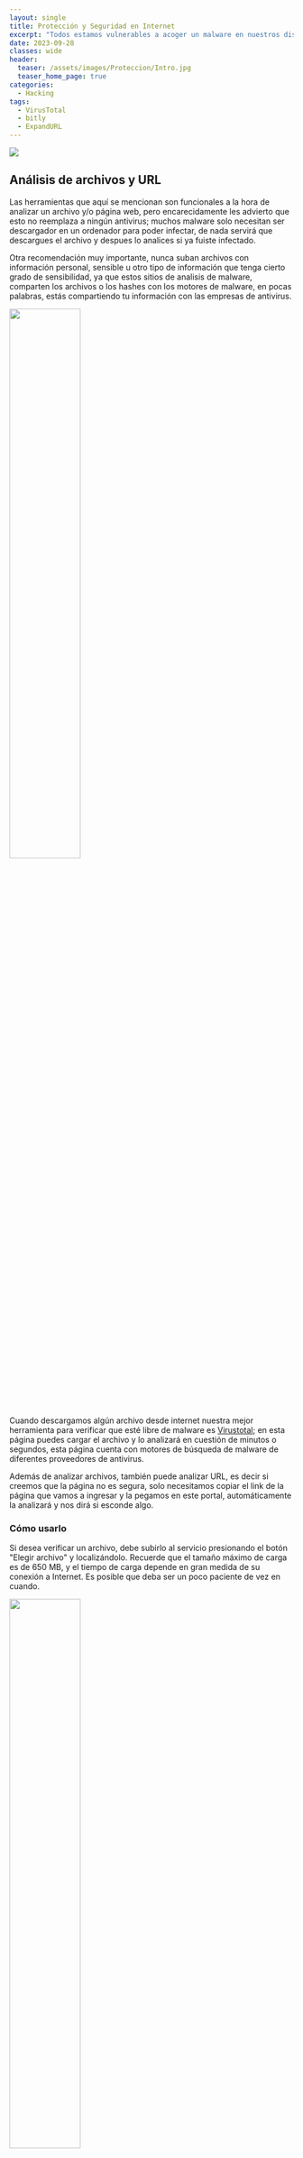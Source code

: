 ```yaml
---
layout: single
title: Protección y Seguridad en Internet
excerpt: "Todos estamos vulnerables a acoger un malware en nuestros dispositivos, desde seleccionar un link, descargar un archivo PDF, recibir y abrir un email, descargar un juego o software crackeado, pero entre mejor estemos informados, menos serán las posibilidades de regalar nuestra información personal, aquí se muestran algunas de las herramientas o técnicas para poder saber si hay algo más atrás de la descarga o archivo."
date: 2023-09-28
classes: wide
header:
  teaser: /assets/images/Proteccion/Intro.jpg
  teaser_home_page: true
categories:
  - Hacking
tags:
  - VirusTotal
  - bitly
  - ExpandURL
---
```


![](/assets/images/Proteccion/Intro.jpg)

## Análisis de archivos y URL

Las herramientas que aquí se mencionan son funcionales a la hora de analizar un archivo y/o página web, pero encarecidamente les advierto que esto no reemplaza a ningún antivirus; muchos malware solo necesitan ser descargador en un ordenador para poder infectar, de nada servirá que descargues el archivo y despues lo analices si ya fuiste infectado.

Otra recomendación muy importante, nunca suban archivos con información personal, sensible u otro tipo de información que tenga cierto grado de sensibilidad, ya que estos sitios de analisis de malware, comparten los archivos o los hashes con los motores de malware, en pocas palabras, estás compartiendo tu información con las empresas de antivirus.

<img src='./../assets/images/Proteccion/Virustotal.jpeg' alt="" width="50%" height="50%" />

Cuando descargamos algún archivo desde internet nuestra mejor herramienta para verificar que esté libre de malware es [Virustotal](https://www.virustotal.com/gui/home/upload); en esta página puedes cargar el archivo y lo analizará en cuestión de minutos o segundos, esta página cuenta con motores de búsqueda de malware de diferentes proveedores de antivirus.

Además de analizar archivos, también puede analizar URL, es decir si creemos que la página no es segura, solo necesitamos copiar el link de la página que vamos a ingresar y la pegamos en este portal, automáticamente la analizará y nos dirá si esconde algo.

### Cómo usarlo

Si desea verificar un archivo, debe subirlo al servicio presionando el botón "Elegir archivo" y localizándolo. Recuerde que el tamaño máximo de carga es de 650 MB, y el tiempo de carga depende en gran medida de su conexión a Internet. Es posible que deba ser un poco paciente de vez en cuando.

<img src='./../assets/images/Proteccion/urlvoid.jpg' alt="" width="50%" height="50%" />

Aparte de VirusTotal, también tenemos otras opciones, por ejemplo [urlvoid](https://www.urlvoid.com/), en este sitio podemos analizar las direcciones URL que necesitemos, además nos brindan una serie de herramientas el cual podemos utilizar para "escanear" de cierta manera un dominio:

* WHOIS
* DNS
* PING
* SCREENSHOT
* PASSWORD (Genera una contraseña robusta)
* SORT
* DNSSEC
* BASE64

Entre muchas más ...

<img src='./../assets/images/Proteccion/virscan.jpg' alt="" width="50%" height="50%" />

Una herramienta más es [virscan](https://www.virscan.org/) es una herramienta online para escanear archivos en busca de virus y otras amenazas informáticas. Opera con decenas de motores de antivirus para detectar rápidamente malwares, spywares, ransomwares, adwares, etc.

Su función es escanear archivos y documentos para comprobar que están limpios, así como hashes (SHA256, MD5, SHA1). VirSCAN opera con los motores de los principales antivirus del mercado, como son Avast, AVG, Bitdefender, Kaspersky, Panda, entre otros. Por esa razón, VirSCAN no asume la responsabilidad sobre los resultados del escaneo.

El formato no está limitado y puede cargar archivos con un tamaño inferior a 100 MB para su detección. Al enviar una muestra, usted acepta nuestros Términos de servicio y Política de privacidad.

<img src='./../assets/images/Proteccion/jotti.jpg' alt="" width="50%" height="50%" />

[Jotti's malware scan](https://virusscan.jotti.org/es-ES) es un servicio gratuito que le permite analizar archivos sospechosos con varios programas antivirus. Usted puede subir hasta 5 archivos al mismo tiempo. Hay un límite de 250MB por archivo. Por favor tenga presente que ninguna solución de seguridad ofrece un 100% de protección, ni siquiera cuando esta usa varios motores antivirus. Todos los archivos son compartidos con la compañías de detección de antivirus para que la exactitud de detección de sus productos pueda ser mejorada.

<img src='./../assets/images/Proteccion/trend.jpg' alt="" width="50%" height="50%" />

[Trend Micro](https://www.trendmicro.com/en_us/forHome.html) es una firma en ciberseguridad para nubes y empresas, cuenta con técnicas avanzadas de defensa contra amenazas optimizadas para ambientes como AWS, Microsoft y Google.

Tiene su antivirus, pero también cuenta con algunas herramientas gartuitas y que son importantes a la hora de buscar información, por ejemplo:

* [Escaneo en línea](https://experience.trendmicro.com/?utm_source=onlinescan&utm_medium=menu&&utm_campaign=experience)
* [Herramientas Gratuitas](https://www.trendmicro.com/en_us/forHome/products/free-tools.html)

<img src='./../assets/images/Proteccion/metadefender.svg' alt="" width="50%" height="50%" />

[MetaDefender Cloud](https://metadefender.opswat.com/), una plataforma con funciones muy similares: nos permite remitir archivos (de hasta 140 Mb) y URLs a través de su web, para que sean sometidos a análisis por parte de 40 motores antivirus distintos. Su porcentaje de detección es claramente menor que el de la herramienta de Google, eso sí.

Carece de una opción que nos permita enviar archivos por correo, y tampoco ofrece extensiones para el navegador, pero a cambio nos facilita acceso a su API para mostrar en nuestras aplicaciones información de las consultas sobre los archivos.

<img src='./../assets/images/Proteccion/kaspersky.webp' alt="" width="50%" height="50%" float="left" padding="15px" />

[Kaspersky VirusDesk](https://opentip.kaspersky.com/), al contrario que el resto de herramientas de esta lista, no nos ofrece acceso a múltiples motores antivirus: le basta con usar el motor del antivirus de escritorio homónimo, uno de los más reputados del sector.

Como los anteriores, la herramienta web nos dará la opción de subir el archivo directamente, o bien de pegar una URL en el formulario.

Aunque no lo recomiendo utilizarlo de base, me interesó la parte de información que tienen sobre los analisis que han hecho de malware, y te brindan información acerca de ellos.

## URL acortadas

<center>
    <img src='./../assets/images/Proteccion/bitly.png'>
</center>

Existen varios proveedores de servicios en internet que lo que hacen es acortar una URL extensa [bitly](https://bitly.com/), por ejemplo, para evitar escribir *"https://4rleking.github.io/"* lo acortan haciendo *"https://bit.ly/45u7dxs"* que es mucho más fácil de escribir o de "pasar desapercibido", para hacerlo un poco más amigable pueden crear un código QR.

<center>
    <img src='./../assets/images/Proteccion/QR.png' height="200px" width="200px">
</center>

Muchas de las empresas de marketing, y no solo de este ramo utilizan este tipo de servicios de acortadores de URL, por lo regular lo utilizan para detectar de donde tienen más visitantes, ya que estos servicios de acortadores al registrar un nuevo link, automáticamente le designan un contador de "visitas" a ese link.

Así como puede ser beneficioso para unas cosas, puede ser utilizado para robarte información o en su defecto infectarte con malware, por ejemplo, un sitio "clon" (phishing) de algún banco, tienda departamental, tienda online, el típico "te ganaste un IPhone" si llenas el siguiente formulario y lo compartes con tus amigos; muchas de las veces son sitios como "https:/promociones5000.com" y con este dominio nadie o muy poca gente caería en sus estafas, es por esto que utilizan el acortador, para disfrazar la URL y así garantizar o tratar de garantizar que más personas caigan en sus estafas.

Para evitar esto, existe un servicio online gratuito [ExpandURL](https://www.expandurl.net/), el cual copias la URL acortada y la pegas en este sitio, automáticamente seguirá la ruta de esta URL acortada (sin entrar a ese sitio) y te dirá cuál es el sitio final; y ahora sí ya depende del usuario final si entra o no al sitio.

## Comprobar la seguridad de una contraseña


